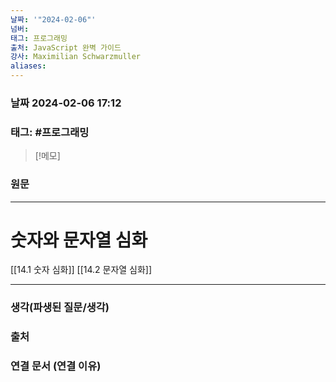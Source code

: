 ```yaml
---
날짜: '"2024-02-06"'
넘버: 
태그: 프로그래밍
출처: JavaScript 완벽 가이드
강사: Maximilian Schwarzmuller
aliases:
---
```

### 날짜  2024-02-06 17:12

### 태그: #프로그래밍 

>[!메모]
>

### 원문
---
# 숫자와 문자열 심화
[[14.1 숫자 심화]]
[[14.2 문자열 심화]]



---
### 생각(파생된 질문/생각)

### 출처

### 연결 문서 (연결 이유)
